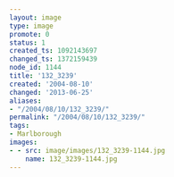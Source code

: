```yaml
---
layout: image
type: image
promote: 0
status: 1
created_ts: 1092143697
changed_ts: 1372159439
node_id: 1144
title: '132_3239'
created: '2004-08-10'
changed: '2013-06-25'
aliases:
- "/2004/08/10/132_3239/"
permalink: "/2004/08/10/132_3239/"
tags:
- Marlborough
images:
- - src: image/images/132_3239-1144.jpg
    name: 132_3239-1144.jpg
---
```


